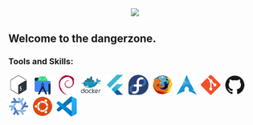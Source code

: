 
<div id="header" align="center">
  <img src="https://media1.giphy.com/media/v1.Y2lkPTc5MGI3NjExZnBxeWF3OWRkemsydHY5cjR0anJobHZydmozb3oyNmZiYXdkZWFnNyZlcD12MV9pbnRlcm5hbF9naWZfYnlfaWQmY3Q9cw/4B1BTOMTi8b3OdPrzy/giphy.gif" width="100"/>
</div>


## Welcome to the dangerzone.


### Tools and Skills:
<div>
  <img src="https://github.com/devicons/devicon/blob/master/icons/bash/bash-original.svg" title="Bash alt="Bash" width="40" height="40"/>&nbsp;
  <img src="https://github.com/devicons/devicon/blob/master/icons/androidstudio/androidstudio-original.svg" title="Android Studio" alt="Android Studio" width="40" height="40"/>&nbsp;
  <img src="https://github.com/devicons/devicon/blob/master/icons/debian/debian-original.svg" title="Debian" alt="Debian" width="40" height="40"/>&nbsp;
  <img src="https://github.com/devicons/devicon/blob/master/icons/docker/docker-original-wordmark.svg" title="Docker" alt="Docker" width="40" height="40"/>&nbsp;
  <img src="https://github.com/devicons/devicon/blob/master/icons/flutter/flutter-original.svg" title="Flutter" alt="Flutter" width="40" height="40"/>&nbsp;
  <img src="https://github.com/devicons/devicon/blob/master/icons/fedora/fedora-original.svg" title="Fedora" alt="Fedora" width="40" height="40"/>&nbsp;
  <img src="https://github.com/devicons/devicon/blob/master/icons/firefox/firefox-original.svg"  title="Firefox" alt="Firefox" width="40" height="40"/>&nbsp;
  <img src="https://github.com/JotaRandom/archlinux-artwork/blob/master/icons/archlinux-icon-crystal-128.svg" title="Arch Linux" alt="Arch Linux" width="40" height="40"/>&nbsp;
  <img src="https://github.com/devicons/devicon/blob/master/icons/git/git-original.svg" title="Git" alt="Git" width="40" height="40"/>&nbsp;
  <img src="https://github.com/devicons/devicon/blob/master/icons/github/github-original.svg" title="Github" alt="Github" width="40" height="40"/>&nbsp;
  <img src="https://github.com/devicons/devicon/blob/master/icons/nixos/nixos-original.svg" title="NixOS"  alt="NixOS" width="40" height="40"/>&nbsp;
  <img src="https://github.com/devicons/devicon/blob/master/icons/ubuntu/ubuntu-plain.svg" title="Ubuntu"  alt="Ubuntu" width="40" height="40"/>&nbsp;
  <img src="https://github.com/devicons/devicon/blob/master/icons/vscode/vscode-original.svg" title="VSCode" alt="VSCode" width="40" height="40"/>&nbsp;
</div>

<!--
**TheGex777/TheGex777** is a ✨ _special_ ✨ repository because its `README.md` (this file) appears on your GitHub profile.

Tools and Skills:

-->
